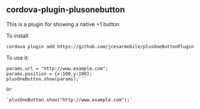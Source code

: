 cordova-plugin-plusonebutton
------------------------

This is a plugin for showing a native +1 button

To install

`cordova plugin add https://github.com/jcesarmobile/plusOneButtonPlugin`

To use it:

```var params = {};
params.url = "http://www.example.com";
params.position = {x:100,y:100};
plusOneButton.show(params);```

Or

`plusOneButton.show("http://www.example.com");`
